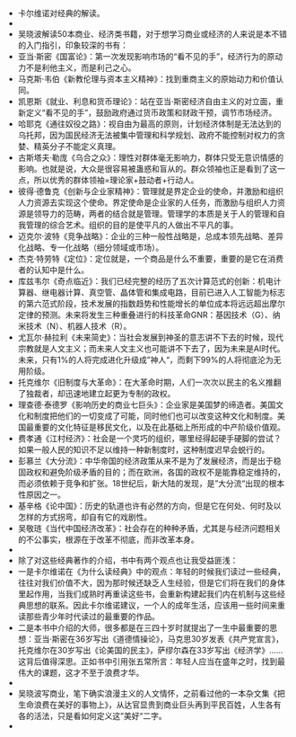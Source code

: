 - 卡尔维诺对经典的解读。
-
- 吴晓波解读50本商业、经济类书籍，对于想学习商业或经济的人来说是本不错的入门指引，印象较深的书有：
- 亚当·斯密《国富论》：第一次发现影响市场的“看不见的手”，经济行为的原动力不是利他主义，而是利己之心。
- 马克斯·韦伯《新教伦理与资本主义精神》：找到重商主义的原始动力和价值认同。
- 凯恩斯《就业、利息和货币理论》：站在亚当·斯密经济自由主义的对立面，重新定义“看不见的手”，鼓励政府通过货币政策和财政干预，调节市场经济。
- 哈耶克《通往奴役之路》：视自由为最高的原则，计划经济体制是无法达到的乌托邦，因为国民经济无法被集中管理和科学规划、政府不能控制对权力的贪婪、精英分子不能定义真理。
- 古斯塔夫·勒庞《乌合之众》：理性对群体毫无影响力，群体只受无意识情感的影响。也就是说，大众是很容易被蛊惑和盲从的。群众领袖也正是看到了这一点，所以优秀的群体领袖=理论家+鼓动者+行动人。
- 彼得·德鲁克《创新与企业家精神》：管理就是界定企业的使命，并激励和组织人力资源去实现这个使命。界定使命是企业家的人任务，而激励与组织人力资源是领导力的范畴，两者的结合就是管理。管理学的本质是关于人的管理和自我管理的综合艺术。组织的目的是使平凡的人做出不平凡的事。
- 迈克尔·波特《竞争战略》：企业的三种一般性战略是，总成本领先战略、差异化战略、专一化战略（细分领域或市场）。
- 杰克·特劳特《定位》：定位就是，一个商品是什么不重要，重要的是它在消费者的认知中是什么。
- 库兹韦尔《奇点临近》：我们已经完整的经历了五次计算范式的创新：机电计算器、继电器计算、真空管、晶体管和集成电路，目前已进入人工智能为标志的第六范式阶段，技术发展的指数趋势和性能增长的单位成本将远远超出摩尔定律的预测。未来将发生三种重叠进行的科技革命GNR：基因技术（G）、纳米技术（N）、机器人技术（R）。
- 尤瓦尔·赫拉利《未来简史》：当社会发展到神圣的意志讲不下去的时候，现代宗教就是人文主义；而未来人文主义也可能讲不下去了，因为未来是AI时代。未来，只有1%的人将完成进化升级成”神人“，而剩下99%的人将彻底沦为无用阶级。
- 托克维尔《旧制度与大革命》：在大革命时期，人们一次次以民主的名义推翻了独裁者，却迅速地建立起更为专制的政权。
- 理查德·泰德罗《影响历史的商业七巨头》：企业家是美国梦的缔造者。美国文化和制度把他们的一切变成了可能，同时他们也可以改变这种文化和制度。美国最重要的文化特征是移民文化，以及在此基础上所形成的中产阶级价值观。
- 费孝通《江村经济》：社会是一个灵巧的组织，哪里经得起硬手硬脚的尝试？如果一般人民的知识不足以维持一种新制度时，这种制度迟早会蜕行的。
- 彭慕兰《大分流》：中华帝国的经济政策从来不是为了发展经济，而是出于稳固政权和避免阶级矛盾的目的；而在欧洲，各国的政权不是能靠稳定维持的，而必须依赖于竞争和扩张。18世纪后，新大陆的发现，是”大分流“出现的根本性原因之一。
- 基辛格《论中国》：历史的轨道也许有必然的方向，但是它在何处、何时及以怎样的方式拐弯，却自有它的戏剧性。
- 吴敬琏《当代中国经济改革》：社会存在的种种矛盾，尤其是与经济问题相关的不公事实，根源在于改革不彻底，而非改革本身。
-
- 除了对这些经典著作的介绍，书中有两个观点也让我受益匪浅：
- 一是卡尔维诺在《为什么读经典》中的观点：年轻的时候我们读过一些经典，往往对我们价值不大，因为那时候还缺乏人生经验，但是它们将在我们的身体里起作用，当我们成熟时再重读这些书，会重新构建起我们内在机制与这些经典思想的联系。因此卡尔维诺建议，一个人的成年生活，应该用一些时间来重读那些青少年时代读过的最重要的作品。
- 二是本书中介绍的大师，很多都是在三四十岁时就提出了一生中最重要的思想：亚当·斯密在36岁写出《道德情操论》，马克思30岁发表《共产党宣言》，托克维尔在30岁写出《论美国的民主》，萨缪尔森在33岁写出《经济学》……这背后值得深思。正如书中引用张五常所言：年轻人应当在盛年之时，找到最伟大的课题，这才不至于浪费才华。
-
- 吴晓波写商业，笔下确实浪漫主义的人文情怀，之前看过他的一本杂文集《把生命浪费在美好的事物上》，从达官显贵到商业巨头再到平民百姓，人生各有各的活法，只是看如何定义这”美好“二字。
-